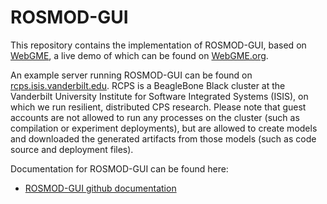 # ROSMOD-GUI

This repository contains the implementation of ROSMOD-GUI, based on
[WebGME](http://github.com/webgme/webgme), a live demo of which can be
found on [WebGME.org](http://webgme.org).

An example server running ROSMOD-GUI can be found on
[rcps.isis.vanderbilt.edu](http://rcps.isis.vanderbilt.edu).  RCPS is
a BeagleBone Black cluster at the Vanderbilt University Institute for
Software Integrated Systems (ISIS), on which we run resilient,
distributed CPS research.  Please note that guest accounts are not
allowed to run any processes on the cluster (such as compilation or
experiment deployments), but are allowed to create models and
downloaded the generated artifacts from those models (such as code
source and deployment files).

Documentation for ROSMOD-GUI can be found here:
 * [ROSMOD-GUI github documentation](http://rosmod.github.io/webgme-rosmod/docs)
